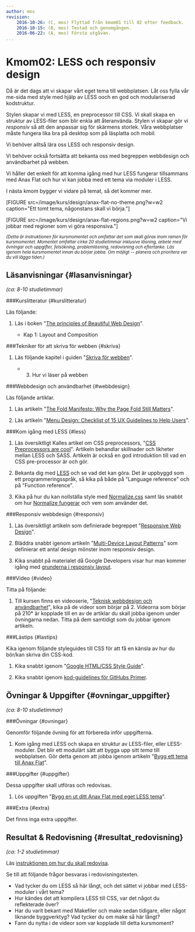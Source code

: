 ```yaml
---
author: mos
revision:
    2016-10-26: (C, mos) Flyttad från kmom01 till 02 efter feedback.
    2016-10-15: (B, mos) Testad och genomgången.
    2016-06-22: (A, mos) Första utgåvan.
...
```

Kmom02: LESS och responsiv design
====================================

Då är det dags att vi skapar vårt eget tema till webbplatsen. Låt oss fylla vår me-sida med style med hjälp av LESS ooch en god och modulariserad kodstruktur.

Stylen skapar vi med LESS, en preprocessor till CSS. Vi skall skapa en struktur av LESS-filer som blir enkla att återanvända. Stylen vi skapar gör vi *responsiv* så att den anpassar sig för skärmens storlek. Våra webbplatser måste fungera lika bra på desktop som på läsplatta och mobil.

Vi behöver alltså lära oss LESS och responsiv design.

Vi behöver också fortsätta att bekanta oss med begreppen webbdesign och användbarhet på webben.

Vi håller det enkelt för att komma igång med hur LESS fungerar tillsammans med Anax Flat och hur vi kan jobba med ett tema via moduler i LESS.

I nästa kmom bygger vi vidare på temat, så det kommer mer.



<!--more-->

[FIGURE src=/image/kurs/design/anax-flat-no-theme.png?w=w2 caption="Ett tomt tema, någonstans skall vi börja."]

[FIGURE src=/image/kurs/design/anax-flat-regions.png?w=w2 caption="Vi jobbar med regioner som vi göra responsiva."]



<small>*(Detta är instruktionen för kursmomentet och omfattar det som skall göras inom ramen för kursmomentet. Momentet omfattar cirka 20 studietimmar inklusive läsning, arbete med övningar och uppgifter, felsökning, problemlösning, redovisning och eftertanke. Läs igenom hela kursmomentet innan du börjar jobba. Om möjligt -- planera och prioritera var du vill lägga tiden.)*</small>



Läsanvisningar  {#lasanvisningar}
---------------------------------

*(ca: 8-10 studietimmar)*


###Kurslitteratur  {#kurslitteratur}

Läs följande:

1. Läs i boken "[The principles of Beautiful Web Design](kunskap/boken-the-principles-of-beautiful-web-design)".

    * Kap 1: Layout and Composition



###Tekniker för att skriva för webben {#skriva}

1. Läs följande kapitel i guiden "[Skriva för webben](https://www.iis.se/lar-dig-mer/guider/hur-man-skriver-for-webben/)".

    * 3. Hur vi läser på webben



###Webbdesign och användbarhet {#webbdesign}

Läs följande artiklar.

1. Läs artikeln "[The Fold Manifesto: Why the Page Fold Still Matters](https://www.nngroup.com/articles/page-fold-manifesto/)".

1. Läs artikeln "[Menu Design: Checklist of 15 UX Guidelines to Help Users](https://www.nngroup.com/articles/menu-design/)".



###Kom igång med LESS {#less}

1. Läs översiktligt Kalles artikel om CSS preprocessors, "[CSS Preprocessors are cool](http://dbwebb.se/article/Kalle_CSS_LESS_SASS.pdf)". Artikeln behandlar skillnader och likheter mellan LESS och SASS. Artikeln är också en god introduktion till vad en CSS pre-processor är och gör.

1. Bekanta dig med [LESS](http://lesscss.org/) och se vad det kan göra. Det är uppbyggd som ett programmeringsspråk, så kika på både på "Language reference" och på "Function reference".

1. Kika på hur du kan nollställa style med [Normalize.css](http://necolas.github.com/normalize.css/) samt läs snabbt om hur [Normalize fungerar](http://nicolasgallagher.com/about-normalize-css/) och vem som använder det.



###Responsiv webbdesign {#responsiv}

1. Läs översiktligt artikeln som definierade begreppet "[Responsive Web Design](http://alistapart.com/article/responsive-web-design/)".

1. Bläddra snabbt igenom artikeln "[Multi-Device Layout Patterns](http://www.lukew.com/ff/entry.asp?1514)" som definierar ett antal design mönster inom responsiv design.

1. Kika snabbt på materialet då Google Developers visar hur man kommer igång med [grunderna i responsiv layout](https://developers.google.com/web/fundamentals/design-and-ui/responsive/). 



###Video  {#video}

Titta på följande:

1. Till kursen finns en videoserie, "[Teknisk webbdesign och användbarhet](https://www.youtube.com/playlist?list=PLKtP9l5q3ce93K_FQtlmz2rcaR_BaKIET)", kika på de videor som börjar på 2. Videorna som börjar på 210* är kopplade till en av de artiklar du skall jobba igenom under övningarna nedan. Titta på dem samtidigt som du jobbar igenom artikeln.




###Lästips {#lastips}

Kika igenom följande styleguides till CSS för att få en känsla av hur du bör/kan skriva din CSS-kod.

1. Kika snabbt igenom "[Google HTML/CSS Style Guide](https://google.github.io/styleguide/htmlcssguide.xml)".

1. Kika snabbt igenom [kod-guidelines för GitHubs Primer](http://primercss.io/guidelines/).



Övningar & Uppgifter  {#ovningar_uppgifter}
-------------------------------------------

*(ca: 8-10 studietimmar)*



###Övningar {#ovningar}

Genomför följande övning för att förbereda inför uppgifterna.

1. Kom igång med LESS och skapa en struktur av LESS-filer, eller LESS-moduler. Det blir ett modulärt sätt att bygga upp sitt *tema* till webbplatsen. Gör detta genom att jobba igenom artikeln "[Bygg ett tema till Anax Flat](kunskap/bygg-ett-tema-till-anax-flat)".



###Uppgifter {#uppgifter}

Dessa uppgifter skall utföras och redovisas.

1. Lös uppgiften "[Bygg en ut ditt Anax Flat med eget LESS tema](uppgift/anax-flat-med-eget-tema)".



###Extra {#extra}

Det finns inga extra uppgifter.



Resultat & Redovisning  {#resultat_redovisning}
-----------------------------------------------

*(ca: 1-2 studietimmar)*

Läs [instruktionen om hur du skall redovisa](design/redovisa).

Se till att följande frågor besvaras i redovisningstexten.

* Vad tycker du om LESS så här långt, och det sättet vi jobbar med LESS-moduler i vårt tema?
* Hur kändes det att kompilera LESS till CSS, var det något du reflekterade över?
* Har du varit bekant med Makefiler och make sedan tidigare, eller något liknande byggverktyg? Vad tycker du om make så här långt?
* Fann du nytta i de videor som var kopplade till detta kursmoment?
